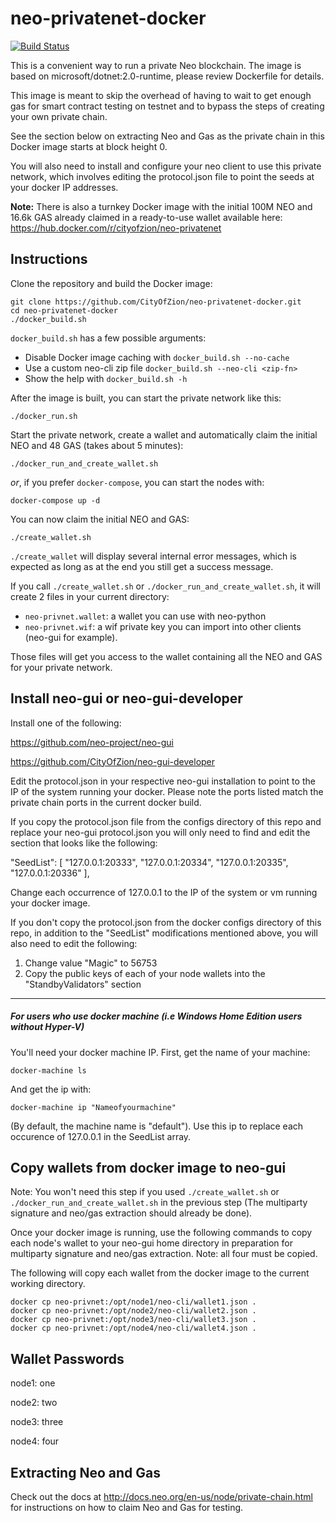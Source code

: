# neo-privatenet-docker

[![Build Status](https://travis-ci.org/CityOfZion/neo-privatenet-docker.svg?branch=master)](https://travis-ci.org/CityOfZion/neo-privatenet-docker)

This is a convenient way to run a private Neo blockchain. The image is based on microsoft/dotnet:2.0-runtime,
please review Dockerfile for details.

This image is meant to skip the overhead of having to wait to get enough gas for smart contract testing on testnet and to bypass the steps of creating your own private chain.

See the section below on extracting Neo and Gas as the private chain in this Docker image starts at block height 0.

You will also need to install and configure your neo client to use this private network, which involves editing the protocol.json file to point the seeds at your docker IP addresses.

**Note:** There is also a turnkey Docker image with the initial 100M NEO and 16.6k GAS already claimed in a ready-to-use wallet available here: https://hub.docker.com/r/cityofzion/neo-privatenet


## Instructions

Clone the repository and build the Docker image:

    git clone https://github.com/CityOfZion/neo-privatenet-docker.git
    cd neo-privatenet-docker
    ./docker_build.sh

`docker_build.sh` has a few possible arguments:

* Disable Docker image caching with `docker_build.sh --no-cache`
* Use a custom neo-cli zip file `docker_build.sh --neo-cli <zip-fn>`
* Show the help with `docker_build.sh -h`

After the image is built, you can start the private network like this:

    ./docker_run.sh

Start the private network, create a wallet and automatically claim the initial NEO and 48 GAS (takes about 5 minutes):

    ./docker_run_and_create_wallet.sh

_or_, if you prefer `docker-compose`, you can start the nodes with:

    docker-compose up -d

You can now claim the initial NEO and GAS:

    ./create_wallet.sh

`./create_wallet` will display several internal error messages, which is expected as long as at the end you still get a success message.

If you call `./create_wallet.sh` or `./docker_run_and_create_wallet.sh`, it will create 2 files in your current directory:

- `neo-privnet.wallet`: a wallet you can use with neo-python
- `neo-privnet.wif`: a wif private key you can import into other clients (neo-gui for example).

Those files will get you access to the wallet containing all the NEO and GAS for your private network.

## Install neo-gui or neo-gui-developer

Install one of the following:

https://github.com/neo-project/neo-gui

https://github.com/CityOfZion/neo-gui-developer

Edit the protocol.json in your respective neo-gui installation to point to the IP of the system running your docker.
Please note the ports listed match the private chain ports in the current docker build.

If you copy the protocol.json file from the configs directory of this repo and replace your neo-gui protocol.json you will only need to find and edit the section that looks like the following:

"SeedList": [
    "127.0.0.1:20333",
    "127.0.0.1:20334",
    "127.0.0.1:20335",
    "127.0.0.1:20336"
],

Change each occurrence of 127.0.0.1 to the IP of the system or vm running your docker image.

If you don't copy the protocol.json from the docker configs directory of this repo, in addition to the "SeedList" modifications mentioned above, you will also need to edit the following:

1. Change value "Magic" to 56753
2. Copy the public keys of each of your node wallets into the "StandbyValidators" section

---

##### For users who use docker machine (i.e Windows Home Edition users without Hyper-V)

 You'll need your docker machine IP. First, get the name of your machine:

    docker-machine ls

And get the ip with:

    docker-machine ip "Nameofyourmachine"

(By default, the machine name is "default"). Use this ip to replace each occurence of 127.0.0.1 in the SeedList array.

## Copy wallets from docker image to neo-gui

Note: You won't need this step if you used `./create_wallet.sh` or `./docker_run_and_create_wallet.sh` in the previous step (The multiparty signature and neo/gas extraction should already be done).

Once your docker image is running, use the following commands to copy each node's wallet to your neo-gui home directory in preparation for multiparty signature and neo/gas extraction.
Note: all four must be copied.

The following will copy each wallet from the docker image to the current working directory.

    docker cp neo-privnet:/opt/node1/neo-cli/wallet1.json .
    docker cp neo-privnet:/opt/node2/neo-cli/wallet2.json .
    docker cp neo-privnet:/opt/node3/neo-cli/wallet3.json .
    docker cp neo-privnet:/opt/node4/neo-cli/wallet4.json .

## Wallet Passwords

node1: one

node2: two

node3: three

node4: four

## Extracting Neo and Gas
Check out the docs at http://docs.neo.org/en-us/node/private-chain.html for instructions on how to claim Neo and Gas
for testing.
